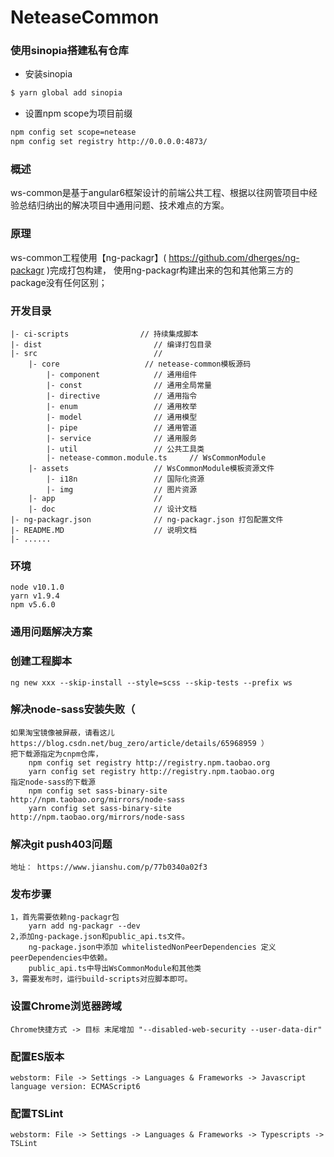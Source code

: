 # NeteaseCommon

### 使用sinopia搭建私有仓库
- 安装sinopia
``` bash
$ yarn global add sinopia
```
- 设置npm scope为项目前缀
```bash
npm config set scope=netease
npm config set registry http://0.0.0.0:4873/ 
```

### 概述

ws-common是基于angular6框架设计的前端公共工程、根据以往网管项目中经验总结归纳出的解决项目中通用问题、技术难点的方案。

### 原理

ws-common工程使用【ng-packagr】( https://github.com/dherges/ng-packagr )完成打包构建，
使用ng-packagr构建出来的包和其他第三方的package没有任何区别；


### 开发目录
```
|- ci-scripts                // 持续集成脚本
|- dist                         // 编译打包目录 
|- src                          //
    |- core                   // netease-common模板源码
        |- component            // 通用组件
        |- const                // 通用全局常量
        |- directive            // 通用指令
        |- enum                 // 通用枚举
        |- model                // 通用模型
        |- pipe                 // 通用管道
        |- service              // 通用服务
        |- util                 // 公共工具类
        |- netease-common.module.ts     // WsCommonModule
    |- assets                   // WsCommonModule模板资源文件
        |- i18n                 // 国际化资源
        |- img                  // 图片资源
    |- app                      //
    |- doc                      // 设计文档
|- ng-packagr.json              // ng-packagr.json 打包配置文件
|- README.MD                    // 说明文档
|- ......
```

### 环境
    node v10.1.0
    yarn v1.9.4
    npm v5.6.0

### 通用问题解决方案

### 创建工程脚本
    ng new xxx --skip-install --style=scss --skip-tests --prefix ws

### 解决node-sass安装失败（
    如果淘宝镜像被屏蔽，请看这儿 https://blog.csdn.net/bug_zero/article/details/65968959 ）
    把下载源指定为cnpm仓库，
        npm config set registry http://registry.npm.taobao.org
        yarn config set registry http://registry.npm.taobao.org
    指定node-sass的下载源
        npm config set sass-binary-site http://npm.taobao.org/mirrors/node-sass
        yarn config set sass-binary-site http://npm.taobao.org/mirrors/node-sass


### 解决git push403问题
    地址： https://www.jianshu.com/p/77b0340a02f3


### 发布步骤
    1，首先需要依赖ng-packagr包
        yarn add ng-packagr --dev
    2,添加ng-package.json和public_api.ts文件。
        ng-package.json中添加 whitelistedNonPeerDependencies 定义 peerDependencies中依赖。
        public_api.ts中导出WsCommonModule和其他类
    3，需要发布时，运行build-scripts对应脚本即可。
    
### 设置Chrome浏览器跨域

    Chrome快捷方式 -> 目标 末尾增加 "--disabled-web-security --user-data-dir"

### 配置ES版本
    webstorm: File -> Settings -> Languages & Frameworks -> Javascript language version: ECMAScript6
    
### 配置TSLint
    webstorm: File -> Settings -> Languages & Frameworks -> Typescripts -> TSLint 

